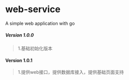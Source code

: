# web-service
A simple web application with go

##### Version 1.0.0

> 1.基础初始化版本

#### Version 1.0.1

>1.提供web接口，提供数据库接入，提供基础页面支持
